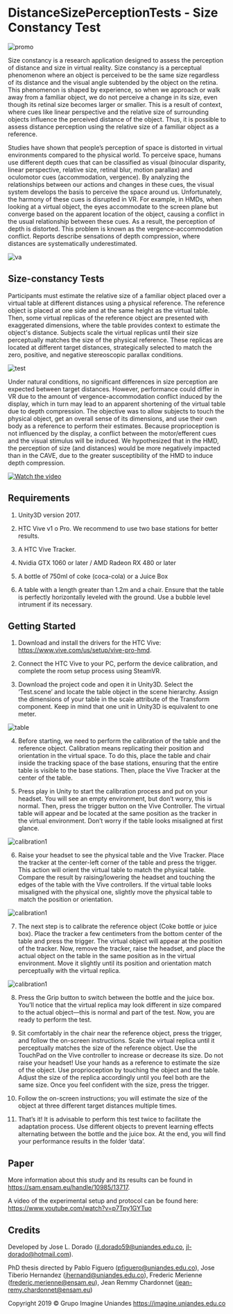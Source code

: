 # DistanceSizePerceptionTests - Size Constancy Test

![promo](imgs/0.png)

Size constancy is a research application designed to assess the perception of distance and size in virtual reality. Size constancy is a perceptual phenomenon where an object is perceived to be the same size regardless of its distance and the visual angle subtended by the object on the retina. This phenomenon is shaped by experience, so when we approach or walk away from a familiar object, we do not perceive a change in its size, even though its retinal size becomes larger or smaller. This is a result of context, where cues like linear perspective and the relative size of surrounding objects influence the perceived distance of the object. Thus, it is possible to assess distance perception using the relative size of a familiar object as a reference.

Studies have shown that people’s perception of space is distorted in virtual environments compared to the physical world. To perceive space, humans use different depth cues that can be classified as visual (binocular disparity, linear perspective, relative size, retinal blur, motion parallax) and oculomotor cues (accommodation, vergence). By analyzing the relationships between our actions and changes in these cues, the visual system develops the basis to perceive the space around us. Unfortunately, the harmony of these cues is disrupted in VR. For example, in HMDs, when looking at a virtual object, the eyes accommodate to the screen plane but converge based on the apparent location of the object, causing a conflict in the usual relationship between these cues. As a result, the perception of depth is distorted. This problem is known as the vergence-accommodation conflict. Reports describe sensations of depth compression, where distances are systematically underestimated.

![va](imgs/1.png)

## Size-constancy Tests

Participants must estimate the relative size of a familiar object placed over a virtual table at different distances using a physical reference. The reference object is placed at one side and at the same height as the virtual table. Then, some virtual replicas of the reference object are presented with exaggerated dimensions, where the table provides context to estimate the object's distance. Subjects scale the virtual replicas until their size perceptually matches the size of the physical reference. These replicas are located at different target distances, strategically selected to match the zero, positive, and negative stereoscopic parallax conditions.

![test](imgs/2.png)

Under natural conditions, no significant differences in size perception are expected between target distances. However, performance could differ in VR due to the amount of vergence-accommodation conflict induced by the display, which in turn may lead to an apparent shortening of the virtual table due to depth compression. The objective was to allow subjects to touch the physical object, get an overall sense of its dimensions, and use their own body as a reference to perform their estimates. Because proprioception is not influenced by the display, a conflict between the motor/efferent cues and the visual stimulus will be induced. We hypothesized that in the HMD, the perception of size (and distances) would be more negatively impacted than in the CAVE, due to the greater susceptibility of the HMD to induce depth compression.

[![Watch the video](https://img.youtube.com/vi/p7Tpy1GYTuo/maxresdefault.jpg)](https://www.youtube.com/watch?v=p7Tpy1GYTuo)

## Requirements

1. Unity3D version 2017.

2. HTC Vive v1 o Pro. We recommend to use two base stations for better results.

3. A HTC Vive Tracker. 

4. Nvidia GTX 1060 or later / AMD Radeon RX 480 or later

5. A bottle of 750ml of coke (coca-cola) or a Juice Box

6. A table with a length greater than 1.2m and a chair. Ensure that the table is perfectly horizontally leveled with the ground. Use a bubble level intrument if its necessary.

## Getting Started 

1. Download and install the drivers for the HTC Vive: https://www.vive.com/us/setup/vive-pro-hmd.

2. Connect the HTC Vive to your PC, perform the device calibration, and complete the room setup process using SteamVR.

3. Download the project code and open it in Unity3D. Select the ‘Test.scene’ and locate the table object in the scene hierarchy. Assign the dimensions of your table in the scale attribute of the Transform component. Keep in mind that one unit in Unity3D is equivalent to one meter.

![table](imgs/3.png)

4. Before starting, we need to perform the calibration of the table and the reference object. Calibration means replicating their position and orientation in the virtual space. To do this, place the table and chair inside the tracking space of the base stations, ensuring that the entire table is visible to the base stations. Then, place the Vive Tracker at the center of the table.

5. Press play in Unity to start the calibration process and put on your headset. You will see an empty environment, but don’t worry, this is normal. Then, press the trigger button on the Vive Controller. The virtual table will appear and be located at the same position as the tracker in the virtual environment. Don’t worry if the table looks misaligned at first glance.

![calibration1](imgs/4.png)

6. Raise your headset to see the physical table and the Vive Tracker. Place the tracker at the center-left corner of the table and press the trigger. This action will orient the virtual table to match the physical table. Compare the result by raising/lowering the headset and touching the edges of the table with the Vive controllers. If the virtual table looks misaligned with the physical one, slightly move the physical table to match the position or orientation.

![calibration1](imgs/5.png)

7. The next step is to calibrate the reference object (Coke bottle or juice box). Place the tracker a few centimeters from the bottom center of the table and press the trigger. The virtual object will appear at the position of the tracker. Now, remove the tracker, raise the headset, and place the actual object on the table in the same position as in the virtual environment. Move it slightly until its position and orientation match perceptually with the virtual replica.

![calibration1](imgs/6.png)

8. Press the Grip button to switch between the bottle and the juice box. You’ll notice that the virtual replica may look different in size compared to the actual object—this is normal and part of the test. Now, you are ready to perform the test.

9. Sit comfortably in the chair near the reference object, press the trigger, and follow the on-screen instructions. Scale the virtual replica until it perceptually matches the size of the reference object. Use the TouchPad on the Vive controller to increase or decrease its size. Do not raise your headset! Use your hands as a reference to estimate the size of the object. Use proprioception by touching the object and the table. Adjust the size of the replica accordingly until you feel both are the same size. Once you feel confident with the size, press the trigger.

10. Follow the on-screen instructions; you will estimate the size of the object at three different target distances multiple times.

11. That’s it! It is advisable to perform this test twice to facilitate the adaptation process. Use different objects to prevent learning effects alternating between the bottle and the juice box. At the end, you will find your performance results in the folder ‘data’. 

## Paper

More information about this study and its results can be found in https://sam.ensam.eu/handle/10985/13717. 

A video of the experimental setup and protocol can be found here: https://www.youtube.com/watch?v=p7Tpy1GYTuo

## Credits

Developed by Jose L. Dorado (jl.dorado59@uniandes.edu.co,  jl-dorado@hotmail.com). 

PhD thesis directed by Pablo Figuero (pfiguero@uniandes.edu.co), Jose Tiberio Hernandez (jhernand@uniandes.edu.co), Frederic Merienne (frederic.merienne@ensam.eu), Jean Remmy Chardonnet (jean-remy.chardonnet@ensam.eu)

Copyright 2019 © Grupo Imagine Uniandes
https://imagine.uniandes.edu.co